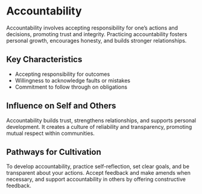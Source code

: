# Accountability

Accountability involves accepting responsibility for one’s actions and decisions, promoting trust and integrity. Practicing accountability fosters personal growth, encourages honesty, and builds stronger relationships.

## Key Characteristics

- Accepting responsibility for outcomes
- Willingness to acknowledge faults or mistakes
- Commitment to follow through on obligations

## Influence on Self and Others

Accountability builds trust, strengthens relationships, and supports personal development. It creates a culture of reliability and transparency, promoting mutual respect within communities.

## Pathways for Cultivation

To develop accountability, practice self-reflection, set clear goals, and be transparent about your actions. Accept feedback and make amends when necessary, and support accountability in others by offering constructive feedback.
